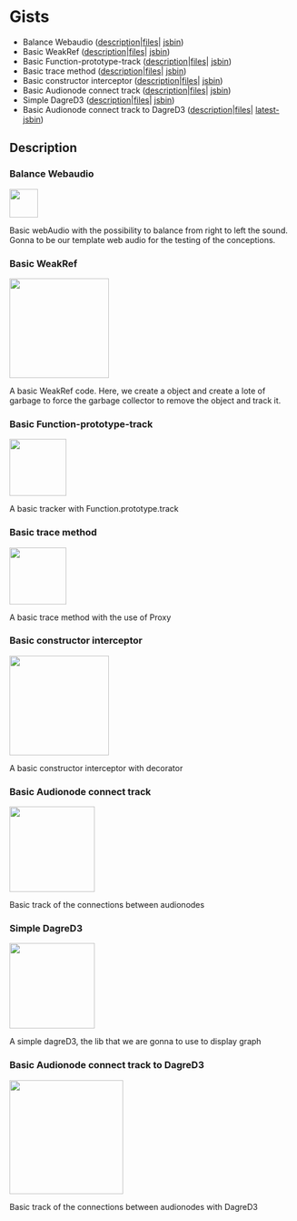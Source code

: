 
# Gists

- Balance Webaudio (<a href="#balance-webaudio">description</a>|<a href="https://github.com/FontanyLegall-Brandon/devtools-WebAudio/tree/master/gists/balance-webaudio">files</a>| <a href="https://jsbin.com/bugupok/1/edit">jsbin</a>)
- Basic WeakRef (<a href="#basic-weakref">description</a>|<a href="https://github.com/FontanyLegall-Brandon/devtools-WebAudio/tree/master/gists/basic-WeakRef">files</a>| <a href="https://jsbin.com/qisipol/1/edit?html,console">jsbin</a>)
- Basic Function-prototype-track (<a href="#basic-function-prototype-track">description</a>|<a href="https://github.com/FontanyLegall-Brandon/devtools-WebAudio/tree/master/gists/basic-function-prototype-track">files</a>| <a href="https://jsbin.com/bosuwab/edit?js,console">jsbin</a>)
- Basic trace method (<a href="#basic-trace-method">description</a>|<a href="https://github.com/FontanyLegall-Brandon/devtools-WebAudio/tree/master/gists/basic-trace-method">files</a>| <a href="https://jsbin.com/cuwegug/1/edit?js,console">jsbin</a>)
- Basic constructor interceptor (<a href="#basic-constructor-interceptor">description</a>|<a href="https://github.com/FontanyLegall-Brandon/devtools-WebAudio/tree/master/gists/basic-constructor-interceptor">files</a>| <a href="https://jsbin.com/puyubir/edit?js,console">jsbin</a>)
- Basic Audionode connect track (<a href="#basic-audionode-connect-track">description</a>|<a href="https://github.com/FontanyLegall-Brandon/devtools-WebAudio/tree/master/gists/basic-audionode-connect-track">files</a>| <a href="https://jsbin.com/vepawix/edit?js,console,output">jsbin</a>)
- Simple DagreD3 (<a href="#simple-dagred3">description</a>|<a href="https://github.com/FontanyLegall-Brandon/devtools-WebAudio/tree/master/gists/simple-dagred3">files</a>| <a href="https://jsbin.com/qoseloc/edit?js,output">jsbin</a>)
- Basic Audionode connect track to DagreD3 (<a href="#basic-audionode-connect-track-to-dagred3">description</a>|<a href="https://github.com/FontanyLegall-Brandon/devtools-WebAudio/tree/master/gists/basic-audionode-connect-track-to-dagred3">files</a>| <a href="https://jsbin.com/lepafos/edit?js,console,output">latest-jsbin</a>)



## Description
### Balance Webaudio 
<img src="https://brandon.fontany-legall.xyz/public/images/webaudio/balance-webaudio.png" height="50px"/>

Basic webAudio with the possibility to balance from right to left the sound. Gonna to be our template web audio for the testing of the conceptions.

### Basic WeakRef 
<img src="https://brandon.fontany-legall.xyz/public/images/webaudio/basic-weakref.png" height="175px"/>

A basic WeakRef code. Here, we create a object and create a lote of garbage to force the garbage collector to remove the object and track it.

### Basic Function-prototype-track 
<img src="https://brandon.fontany-legall.xyz/public/images/webaudio/basic-prototype-track.png" height="100px"/>

A basic tracker with Function.prototype.track 


### Basic trace method 
<img src="https://brandon.fontany-legall.xyz/public/images/webaudio/basic-tracemethod.png" height="100px"/>

A basic trace method with the use of Proxy

### Basic constructor interceptor 
<img src="https://brandon.fontany-legall.xyz/public/images/webaudio/basic-constructor-interceptor.png" height="175px"/>

A basic constructor interceptor with decorator

### Basic Audionode connect track 
<img src="https://brandon.fontany-legall.xyz/public/images/webaudio/basic-audionode-connect-track.png" height="150px"/>

Basic track of the connections between audionodes

### Simple DagreD3
<img src="https://brandon.fontany-legall.xyz/public/images/webaudio/simple-dagred3.png" height="150px"/>

A simple dagreD3, the lib that we are gonna to use to display graph

### Basic Audionode connect track to DagreD3
<img src="https://brandon.fontany-legall.xyz/public/images/webaudio/basic-audionode-connect-track-to-dagred3.png" height="200px"/>

Basic track of the connections between audionodes with DagreD3
